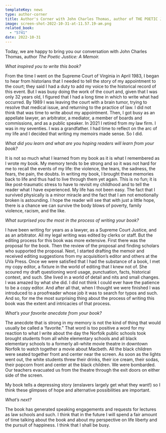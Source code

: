 ```yaml
---
templateKey: news
type: author-corner
title: Author's Corner with John Charles Thomas, author of THE POETIC JUSTICE
image: screen-shot-2022-10-31-at-11.57.19-am.png
related_book:
  - "5741"
date: 2022-10-31
---
```

Today, we are happy to bring you our conversation with John Charles Thomas,  author *The Poetic Justice: A Memoir.*

*What inspired you to write this book?* 

From the time I went on the Supreme Court of Virginia in April 1983, I began to hear from historians that I needed to tell the story of my appointment to the court; they said I had a duty to add my voice to the historical record of this event. But I was busy doing the work of the court and, given that I was only 32 years old, I figured that I had a long time in which to write what had occurred. By 1989 I was leaving the court with a brain tumor, trying to resolve that medical issue, and returning to the practice of law. I did not think that was time to write about my appointment. Then, I got busy as an appellate lawyer, an arbitrator, a mediator, a member of boards and commissions, and as a public speaker. In 2021 I retired from my law firm. I was in my seventies. I was a grandfather. I had time to reflect on the arc of my life and I decided that writing my memoirs made sense. So I did. 

*What did you learn and what are you hoping readers will learn from your book?* 

It is not so much what I learned from my book as it is what I remembered as I wrote my book. My memory tends to be strong and so it was not hard for me to recall the events of my life: the violence, the tears, the sadness, the fears, the pain, the doubts. In writing my book, I brought these memories back to life and thus had to live through them yet again. This is no fun; it is like post-traumatic stress to have to revisit my childhood and to tell the reader what I have experienced. My life has not been easy. The fact that I survived physically is a minor miracle and the fact that I am not emotionally broken is astounding. I hope the reader will see that with just a little hope, there is a chance we can survive the body blows of poverty, family violence, racism, and the like.  

*What surprised you the most in the process of writing your book?* 

I have been writing for years as a lawyer, as a Supreme Court Justice, and as an arbitrator. All my legal writing was edited by clerks or staff. But the editing process for this book was more extensive. First there was the proposal for the book. Then the review of the proposal and finding scholars who supported the proposal. Next, I started drafting the memoir and received editing suggestions from my acquisition’s editor and others at the UVa Press. Once we were satisfied that I had the substance of a book, I met my copy editor, a fixture in the world of editing that I knew not of. She scoured my draft questioning word usage, punctuation, facts, historical context, and such. She lived in a world of detail and nits and small changes. I was amazed by what she did. I did not think I could ever have the patience to be a copy editor. And after all that, when I thought we were finished I was introduced to a proofreader whose job it was to search for typos and such. And so, for me the most surprising thing about the process of writing this book was the extent and intricacies of that process.

*What’s your favorite anecdote from your book?*

The anecdote that is strong in my memory is not the kind of thing that would usually be called a ‘favorite.” That word is too positive a word for my reaction to what I write about the day the Norfolk public schools took brought students from all white elementary schools and all black elementary schools to a formerly all-white movie theatre in downtown Norfolk to watch together a movie about Macbeth. All the black children were seated together front and center near the screen. As soon as the lights went out, the white students threw their drinks, their ice cream, their sodas, their popcorn front and center at the black children. We were bombarded. Our teachers evacuated us from the theatre through the exit doors on either side of the screen.  

My book tells a depressing story (enslavers largely get what they want!) so I think these glimpses of hope and alternative possibilities are important.

*What’s next?* 

The book has generated speaking engagements and requests for lectures as law schools and such. I think that in the future I will spend a fair amount of time talking about the book and about my perspective on life liberty and the pursuit of happiness. I think that I shall be busy.